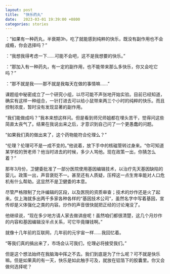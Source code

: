 ```yaml
---
layout: post
title:  "快乐药丸"
date:   2023-03-01 19:39:00 +0800
categories: stories
---
```


：“如果有一种药丸，半衰期3h，吃了就能感到纯粹的快乐，既没有副作用也不会成瘾，你会选择吗？”

：“我想我得考虑一下……可能不会吧，这不是我想要的快乐。”

：“那加入有一种药丸，有一定的副作用，也不能带来那么多快乐，你又会吃它吗？”

：“那不就是我——那不就是我每天在做的事情嘛……”


课题组中秘密成立了一个研究小组，以尽可能不声张地开始实验。目前已经知道，确实有这样一种组合，一针打进去可以给小鼠带来两三个小时的纯粹的快乐。而且控制浓度，暂时没有发现显著的副作用。

“我们能做成吗？”我本来想这样问。但是看到师兄师姐都在埋头苦干，觉得问这些简直太丧气了。结果在我说出来之后，才意识到自己问了一个更愚蠢的问题。

“如果我们真的做出来了，这个药物能符合伦理么？”

“伦理？伦理可不是一成不变的。”他说着，放下手中的核磁管转过身来。“你可知道某学校的贺老师？他当时进去的时候，多少人骂他。现在政策一出，你猜怎么着？”

那年3月份，卫健委批准了一部分医院使用基因编辑技术，以治疗先天基因缺陷的婴儿。政策一出，声音褒贬不一。甚至还有人质疑，压榨这一点生育率能对人口危机有什么帮助。这显然不是卫健委的本意。

尽管严格限制了允许编辑的区段，以及医院的资质审查；技术的炒作还是火了起来。仅上海就多出两千多家各种各样的“基因技术公司”，虽然名字中写着基因，宣传却是义体强化之类的内容。炒作的声音很快就把正经的讨论淹没了。

他继续说，“现在多少地方请人家去做讲座呢！虽然咱们都很清楚，这几个月炒作的内容和基因编辑没半点关系，可它毕竟赚钱啊。”

就像十几年前的互联网，几年前的元宇宙一样……我回忆着。

“等我们真的搞出来了，市场会认可我们，伦理必将接受我们。”

但是这个想法始终在我脑海中挥之不去。我们到底是为了什么呢？可不就是快乐嘛。但是如果真的有一天，快乐是如此触手可及，就放在铝箔下的胶囊里。你又会做何选择呢？
